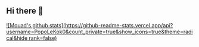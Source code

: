 ## Hi there 👋
[![Mouad's github stats](https://github-readme-stats.vercel.app/api?username=PopoLeKok0&count_private=true&show_icons=true&theme=radical&hide rank=false)](https://github.com/anuraghazra/github-readme-stats)
<!--
**PopoLeKok0/PopoLeKok0** is a ✨ _special_ ✨ repository because its `README.md` (this file) appears on your GitHub profile.

Here are some ideas to get you started:

- 🔭 I’m currently working on ...
- 🌱 I’m currently learning ...
- 👯 I’m looking to collaborate on ...
- 🤔 I’m looking for help with ...
- 💬 Ask me about ...
- 📫 How to reach me: ...
- 😄 Pronouns: ...
- ⚡ Fun fact: ...
-->
